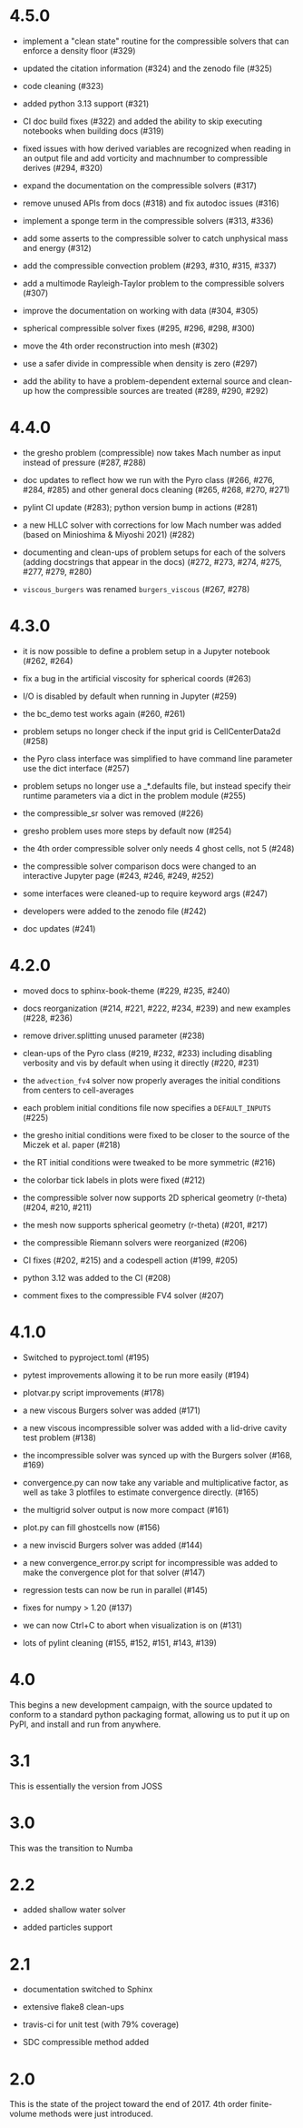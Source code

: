# 4.5.0

  * implement a "clean state" routine for the compressible solvers
    that can enforce a density floor (#329)

  * updated the citation information (#324) and the zenodo file (#325)

  * code cleaning (#323)

  * added python 3.13 support (#321)

  * CI doc build fixes (#322) and added the ability to skip executing
    notebooks when building docs (#319)

  * fixed issues with how derived variables are recognized when
    reading in an output file and add vorticity and machnumber
    to compressible derives (#294, #320)

  * expand the documentation on the compressible solvers (#317)

  * remove unused APIs from docs (#318) and fix autodoc issues (#316)

  * implement a sponge term in the compressible solvers (#313, #336)

  * add some asserts to the compressible solver to catch unphysical
    mass and energy (#312)

  * add the compressible convection problem (#293, #310, #315, #337)

  * add a multimode Rayleigh-Taylor problem to the compressible
    solvers (#307)

  * improve the documentation on working with data (#304, #305)

  * spherical compressible solver fixes (#295, #296, #298, #300)

  * move the 4th order reconstruction into mesh (#302)

  * use a safer divide in compressible when density is zero (#297)

  * add the ability to have a problem-dependent external source and
    clean-up how the compressible sources are treated (#289, #290,
    #292)

# 4.4.0

  * the gresho problem (compressible) now takes Mach number as input
    instead of pressure (#287, #288)

  * doc updates to reflect how we run with the Pyro class (#266, #276,
    #284, #285) and other general docs cleaning (#265, #268, #270,
    #271)

  * pylint CI update (#283); python version bump in actions (#281)

  * a new HLLC solver with corrections for low Mach number was added
    (based on Minioshima & Miyoshi 2021) (#282)

  * documenting and clean-ups of problem setups for each of the
    solvers (adding docstrings that appear in the docs) (#272, #273,
    #274, #275, #277, #279, #280)

  * `viscous_burgers` was renamed `burgers_viscous` (#267, #278)

# 4.3.0

  * it is now possible to define a problem setup in a Jupyter
    notebook (#262, #264)

  * fix a bug in the artificial viscosity for spherical coords (#263)

  * I/O is disabled by default when running in Jupyter (#259)

  * the bc_demo test works again (#260, #261)

  * problem setups no longer check if the input grid is
    CellCenterData2d (#258)

  * the Pyro class interface was simplified to have command line
    parameter use the dict interface (#257)

  * problem setups no longer use a _*.defaults file, but instead
    specify their runtime parameters via a dict in the problem module
    (#255)

  * the compressible_sr solver was removed (#226)

  * gresho problem uses more steps by default now (#254)

  * the 4th order compressible solver only needs 4 ghost cells, not 5
    (#248)

  * the compressible solver comparison docs were changed to an
    interactive Jupyter page (#243, #246, #249, #252)

  * some interfaces were cleaned-up to require keyword args (#247)

  * developers were added to the zenodo file (#242)

  * doc updates (#241)

# 4.2.0

  * moved docs to sphinx-book-theme (#229, #235, #240)

  * docs reorganization (#214, #221, #222, #234, #239) and new
    examples (#228, #236)

  * remove driver.splitting unused parameter (#238)

  * clean-ups of the Pyro class (#219, #232, #233) including disabling
    verbosity and vis by default when using it directly (#220, #231)

  * the `advection_fv4` solver now properly averages the initial
    conditions from centers to cell-averages

  * each problem initial conditions file now specifies a
    `DEFAULT_INPUTS` (#225)

  * the gresho initial conditions were fixed to be closer to the
    source of the Miczek et al. paper (#218)

  * the RT initial conditions were tweaked to be more symmetric (#216)

  * the colorbar tick labels in plots were fixed (#212)

  * the compressible solver now supports 2D spherical geometry
    (r-theta) (#204, #210, #211)

  * the mesh now supports spherical geometry (r-theta) (#201, #217)

  * the compressible Riemann solvers were reorganized (#206)

  * CI fixes (#202, #215) and a codespell action (#199, #205)

  * python 3.12 was added to the CI (#208)

  * comment fixes to the compressible FV4 solver (#207)

# 4.1.0

  * Switched to pyproject.toml (#195)

  * pytest improvements allowing it to be run more easily (#194)

  * plotvar.py script improvements (#178)

  * a new viscous Burgers solver was added (#171)

  * a new viscous incompressible solver was added with a lid-drive
    cavity test problem (#138)

  * the incompressible solver was synced up with the Burgers solver
    (#168, #169)

  * convergence.py can now take any variable and multiplicative
    factor, as well as take 3 plotfiles to estimate convergence
    directly. (#165)

  * the multigrid solver output is now more compact (#161)

  * plot.py can fill ghostcells now (#156)

  * a new inviscid Burgers solver was added (#144)

  * a new convergence_error.py script for incompressible was added to
    make the convergence plot for that solver (#147)

  * regression tests can now be run in parallel (#145)

  * fixes for numpy > 1.20 (#137)

  * we can now Ctrl+C to abort when visualization is on (#131)

  * lots of pylint cleaning (#155, #152, #151, #143, #139)

# 4.0

  This begins a new development campaign, with the source updated to
  conform to a standard python packaging format, allowing us to put
  it up on PyPI, and install and run from anywhere.

# 3.1

  This is essentially the version from JOSS

# 3.0

  This was the transition to Numba

# 2.2

  * added shallow water solver

  * added particles support

# 2.1

  * documentation switched to Sphinx

  * extensive flake8 clean-ups

  * travis-ci for unit test (with 79% coverage)

  * SDC compressible method added

# 2.0

  This is the state of the project toward the end of 2017.
  4th order finite-volume methods were just introduced.

